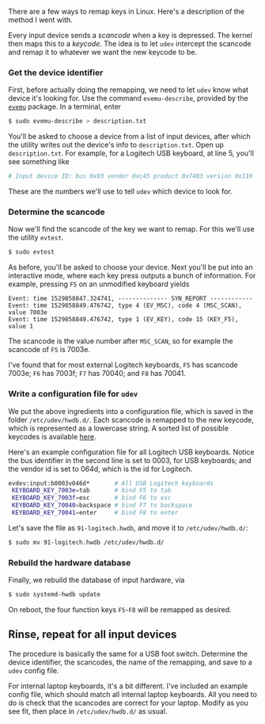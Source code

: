 There are a few ways to remap keys in Linux. Here's a description of the method I went with.

Every input device sends a *scancode* when a key is depressed. The kernel then
maps this to a *keycode*. The idea is to let `udev` intercept the scancode and
remap it to whatever we want the new keycode to be.

### Get the device identifier
First, before actually doing the remapping, we need to let `udev` know what
device it's looking for. Use the command `evemu-describe`, provided by the
[`evemu`](https://www.freedesktop.org/wiki/Evemu/) package. In a terminal, enter
```bash
$ sudo evemu-describe > description.txt
```
You'll be asked to choose a device from a list of input devices, after which
the utility writes out the device's info to `description.txt`.
Open up `description.txt`. For example, for a Logitech USB keyboard, at line 5,
you'll see something like
```bash
# Input device ID: bus 0x03 vendor 0xc45 product 0x7403 version 0x110
```
These are the numbers we'll use to tell `udev` which device to look for.

### Determine the scancode
Now we'll find the scancode of the key we want to remap. For this we'll use the
utility `evtest`.
```bash
$ sudo evtest
```
As before, you'll be asked to choose your device. Next you'll be put into an
interactive mode, where each key press outputs a bunch of information. For
example, pressing `F5` on an unmodified keyboard yields
```
Event: time 1529858847.324741, -------------- SYN_REPORT ------------
Event: time 1529858849.476742, type 4 (EV_MSC), code 4 (MSC_SCAN), value 7003e
Event: time 1529858849.476742, type 1 (EV_KEY), code 15 (KEY_F5), value 1
```
The scancode is the value number after `MSC_SCAN`, so for example the scancode of `F5` is 7003e.

I've found that for most external Logitech keyboards, `F5` has scancode 7003e; `F6` has 7003f;
`F7` has 70040; and `F8` has 70041.

### Write a configuration file for `udev`
We put the above ingredients into a configuration file, which is saved
in the folder `/etc/udev/hwdb.d/`. Each scancode is remapped to the new
keycode, which is represented as a lowercase string. A sorted list of possible
keycodes is available
[here](https://hal.freedesktop.org/quirk/quirk-keymap-list.txt).

Here's an example configuration file for all Logitech USB keyboards. Notice the
bus identifier in the second line is set to 0003, for USB keyboards; and the
vendor id is set to 064d, which is the id for Logitech.
```bash
evdev:input:b0003v046d*       # All USB Logitech keyboards
 KEYBOARD_KEY_7003e=tab       # bind F5 to tab
 KEYBOARD_KEY_7003f=esc       # bind F6 to esc
 KEYBOARD_KEY_70040=backspace # bind F7 to backspace
 KEYBOARD_KEY_70041=enter     # bind F8 to enter
```
Let's save the file as `91-logitech.hwdb`, and move it to `/etc/udev/hwdb.d/`:
```bash
$ sudo mv 91-logitech.hwdb /etc/udev/hwdb.d/
```
### Rebuild the hardware database
Finally, we rebuild the database of input hardware, via
```bash
$ sudo systemd-hwdb update
```
On reboot, the four function keys `F5`-`F8` will be remapped as desired.

## Rinse, repeat for all input devices
The procedure is basically the same for a USB foot switch. Determine the device
identifier, the scancodes, the name of the remapping, and save to a `udev` config file.

For internal laptop keyboards, it's a bit different. I've included an example
config file, which should match all internal laptop keyboards. All you need to
do is check that the scancodes are correct for your laptop. Modify as you see
fit, then place in `/etc/udev/hwdb.d/` as usual.
